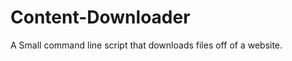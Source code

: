 Content-Downloader
==================

A Small command line script that downloads files off of a website.
